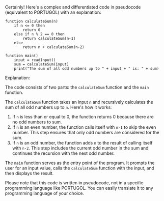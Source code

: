 Certainly! Here's a complex and differentiated code in pseudocode (equivalent to PORTUGOL) with an explanation:

```
function calculateSum(n)
    if n <= 0 then
        return 0
    else if n % 2 == 0 then
        return calculateSum(n-1)
    else
        return n + calculateSum(n-2)

function main()
    input = readInput()
    sum = calculateSum(input)
    print("The sum of all odd numbers up to " + input + " is: " + sum)
```

Explanation:

The code consists of two parts: the `calculateSum` function and the `main` function. 

The `calculateSum` function takes an input `n` and recursively calculates the sum of all odd numbers up to `n`. Here's how it works:
1. If `n` is less than or equal to 0, the function returns 0 because there are no odd numbers to sum.
2. If `n` is an even number, the function calls itself with `n-1` to skip the even number. This step ensures that only odd numbers are considered for the sum.
3. If `n` is an odd number, the function adds `n` to the result of calling itself with `n-2`. This step includes the current odd number in the sum and continues the recursion with the next odd number.

The `main` function serves as the entry point of the program. It prompts the user for an input value, calls the `calculateSum` function with the input, and then displays the result.

Please note that this code is written in pseudocode, not in a specific programming language like PORTUGOL. You can easily translate it to any programming language of your choice.